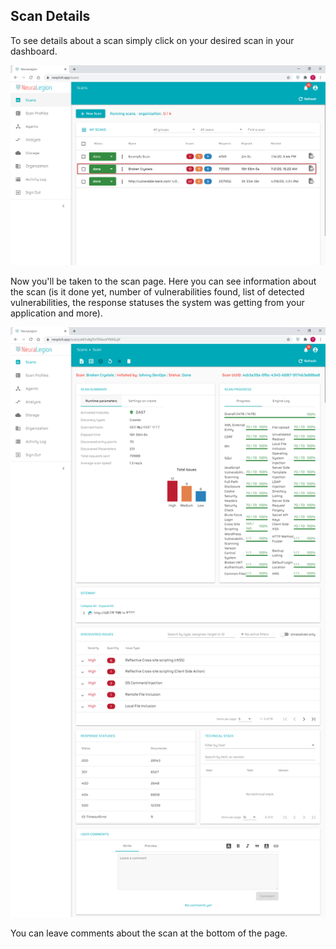 ## Scan Details

To see details about a scan simply click on your desired scan in your dashboard.

![Scan Details 01](media/scan-details-01.png ':size=100%')

Now you'll be taken to the scan page. Here you can see information about the scan (is it done yet, number of vulnerabilities found, list of detected vulnerabilities, the response statuses the system was getting from your application and more).

![Groups 02](media/scan-details-02.png ':size=100%')

You can leave comments about the scan at the bottom of the page.
